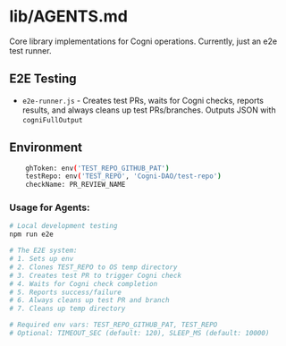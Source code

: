 # lib/AGENTS.md  

Core library implementations for Cogni operations. Currently, just an e2e test runner.

## E2E Testing
- `e2e-runner.js` - Creates test PRs, waits for Cogni checks, reports results, and always cleans up test PRs/branches. Outputs JSON with `cogniFullOutput`

## Environment
```bash
    ghToken: env('TEST_REPO_GITHUB_PAT')
    testRepo: env('TEST_REPO', 'Cogni-DAO/test-repo')
    checkName: PR_REVIEW_NAME
```

### Usage for Agents:
```bash
# Local development testing
npm run e2e

# The E2E system:
# 1. Sets up env
# 2. Clones TEST_REPO to OS temp directory  
# 3. Creates test PR to trigger Cogni check
# 4. Waits for Cogni check completion
# 5. Reports success/failure 
# 6. Always cleans up test PR and branch
# 7. Cleans up temp directory

# Required env vars: TEST_REPO_GITHUB_PAT, TEST_REPO
# Optional: TIMEOUT_SEC (default: 120), SLEEP_MS (default: 10000)
```